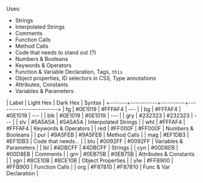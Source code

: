 Uses:
+ Strings
+ Interpolated Strings
+ Comments
+ Function Calls
+ Method Calls
+ Code that needs to stand out (?)
+ Numbers & Booleans
+ Keywords & Operators
+ Function & Variable Declaration, Tags, `this`
+ Object properties, ID selectors in CSS, Type annotations
+ Attributes, Constants
+ Variables & Parameters

| Label | Light Hex | Dark Hex | Syntax                 |
+-------+-----------+----------+------------------------+
| fg    | #0E1019   | #FFFAF4  | ---                    |
| bg    | #FFFAF4   | #0E1019  | ---                    |
| blk   | #0E1019   | #0E1019  | ---                    |
| gry   | #232323   | #232323  | ---                    |
| slv   | #5A5A5A   | #5A5A5A  | Interpolated Strings   |
| wht   | #FFFAF4   | #FFFAF4  | Keywords & Operators   |
| red   | #FF000F   | #FF000F  | Numbers & Booleans     |
| pur   | #9A5FEB   | #9A5FEB  | Method Calls           |
| mag   | #EF1DB3   | #EF1DB3  | Code that needs...     |
| blu   | #0092FF   | #0092FF  | Variables & Parameters |
| lbl   | #4DBCFF   | #4DBCFF  | Strings                |
| cyn   | #00D8EB   | #00D8EB  | Comments               |
| grn   | #0EB75B   | #0EB75B  | Attributes & Constants |
| ygn   | #8CE10B   | #8CE10B  | Object Properties      |
| ylw   | #FFB900   | #FFB900  | Function Calls         |
| org   | #F87810   | #F87810  | Func & Var Declaration |

